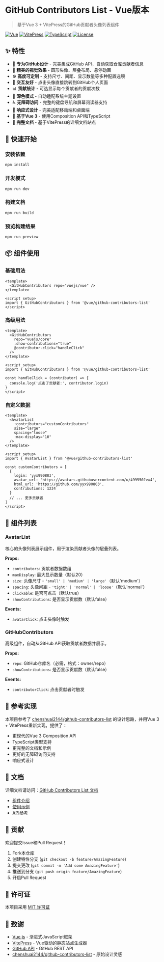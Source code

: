 # GitHub Contributors List - Vue版本

> 基于Vue 3 + VitePress的GitHub贡献者头像列表组件

[![Vue](https://img.shields.io/badge/Vue-3.4+-4FC08D?logo=vue.js)](https://vuejs.org/)
[![VitePress](https://img.shields.io/badge/VitePress-1.0+-646CFF?logo=vite)](https://vitepress.dev/)
[![TypeScript](https://img.shields.io/badge/TypeScript-5.3+-3178C6?logo=typescript)](https://www.typescriptlang.org/)
[![License](https://img.shields.io/badge/License-MIT-green.svg)](./LICENSE)

## ✨ 特性

- 🎯 **专为GitHub设计** - 完美集成GitHub API，自动获取仓库贡献者信息
- 🎨 **精美的视觉效果** - 圆形头像、层叠布局、悬停动画
- ⚙️ **高度可定制** - 支持尺寸、间距、显示数量等多种配置选项
- 🔗 **交互友好** - 点击头像直接跳转到GitHub个人页面
- 📊 **贡献统计** - 可选显示每个贡献者的贡献次数
- 🌙 **深色模式** - 自动适配系统主题设置
- ♿️ **无障碍访问** - 完整的键盘导航和屏幕阅读器支持
- 📱 **响应式设计** - 完美适配移动端和桌面端
- 🚀 **基于Vue 3** - 使用Composition API和TypeScript
- 📖 **完整文档** - 基于VitePress的详细文档站点

## 🚀 快速开始

### 安装依赖

```bash
npm install
```

### 开发模式

```bash
npm run dev
```

### 构建文档

```bash
npm run build
```

### 预览构建结果

```bash
npm run preview
```

## 📦 组件使用

### 基础用法

```vue
<template>
  <GitHubContributors repo="vuejs/vue" />
</template>

<script setup>
import { GitHubContributors } from '@vue/github-contributors-list'
</script>
```

### 高级用法

```vue
<template>
  <GitHubContributors 
    repo="vuejs/core"
    :show-contributions="true"
    @contributor-click="handleClick"
  />
</template>

<script setup>
import { GitHubContributors } from '@vue/github-contributors-list'

const handleClick = (contributor) => {
  console.log('点击了贡献者:', contributor.login)
}
</script>
```

### 自定义数据

```vue
<template>
  <AvatarList 
    :contributors="customContributors"
    size="large"
    spacing="loose"
    :max-display="10"
  />
</template>

<script setup>
import { AvatarList } from '@vue/github-contributors-list'

const customContributors = [
  {
    login: 'yyx990803',
    avatar_url: 'https://avatars.githubusercontent.com/u/499550?v=4',
    html_url: 'https://github.com/yyx990803',
    contributions: 1234
  }
  // ... 更多贡献者
]
</script>
```

## 🎨 组件列表

### AvatarList

核心的头像列表展示组件，用于渲染贡献者头像的层叠列表。

**Props:**
- `contributors`: 贡献者数据数组
- `maxDisplay`: 最大显示数量（默认20）
- `size`: 头像尺寸 - `'small' | 'medium' | 'large'`（默认'medium'）
- `spacing`: 头像间距 - `'tight' | 'normal' | 'loose'`（默认'normal'）
- `clickable`: 是否可点击（默认true）
- `showContributions`: 是否显示贡献数（默认false）

**Events:**
- `avatarClick`: 点击头像时触发

### GitHubContributors

高级组件，自动从GitHub API获取贡献者数据并展示。

**Props:**
- `repo`: GitHub仓库名（必需，格式：owner/repo）
- `showContributions`: 是否显示贡献数（默认false）

**Events:**
- `contributorClick`: 点击贡献者时触发

## 🎯 参考实现

本项目参考了 [chenshuai2144/github-contributors-list](https://github.com/chenshuai2144/github-contributors-list) 的设计思路，并用Vue 3 + VitePress重新实现，提供了：

- 更现代的Vue 3 Composition API
- TypeScript类型支持
- 更完整的文档和示例
- 更好的无障碍访问支持
- 响应式设计

## 📖 文档

详细文档请访问：[GitHub Contributors List 文档](http://localhost:5173)

- [组件介绍](./docs/components/)
- [使用示例](./docs/examples/)
- [API参考](./docs/api/)

## 🤝 贡献

欢迎提交Issue和Pull Request！

1. Fork本仓库
2. 创建特性分支 (`git checkout -b feature/AmazingFeature`)
3. 提交更改 (`git commit -m 'Add some AmazingFeature'`)
4. 推送到分支 (`git push origin feature/AmazingFeature`)
5. 开启Pull Request

## 📄 许可证

本项目采用 [MIT 许可证](./LICENSE)

## 🙏 致谢

- [Vue.js](https://vuejs.org/) - 渐进式JavaScript框架
- [VitePress](https://vitepress.dev/) - Vue驱动的静态站点生成器
- [GitHub API](https://docs.github.com/en/rest) - GitHub REST API
- [chenshuai2144/github-contributors-list](https://github.com/chenshuai2144/github-contributors-list) - 原始设计灵感
